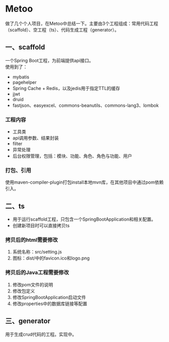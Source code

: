# Metoo
做了几个个人项目，在Metoo中总结一下。主要由3个工程组成：常用代码工程（scaffold）、空工程（ts）、代码生成工程（generator）。


## 一、scaffold
一个Spring Boot工程，为前端提供api接口。  
使用到了：
-  mybatis
-  pagehelper
-  Spring Cache + Redis，以及jedis用于指定TTL的缓存
-  jjwt
-  druid
-  fastjson、easyexcel、commons-beanutils、commons-lang3、lombok

### 工程内容
-  工具类
-  api调用参数、结果封装
-  filter
-  异常处理
-  后台权限管理，包括：模块、功能、角色、角色与功能、用户

### 打包、引用
使用maven-compiler-plugin打包install本地mvn库，在其他项目中通过pom依赖引入。


## 二、ts
- 用于运行scaffold工程，只包含一个SpringBootApplication和相关配置。
- 创建新项目时可以直接拷贝ts

### 拷贝后的html需要修改
1. 系统名称：src/setting.js
2. 图标：dist/中的favicon.ico和logo.png

### 拷贝后的Java工程需要修改
1. 修改pom文件的说明
2. 修改包定义
3. 修改SpringBootApplication启动文件
4. 修改properties中的数据库链接等配置

## 三、generator
用于生成crud代码的工程。实现中。
